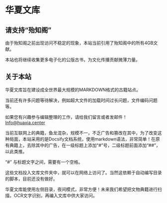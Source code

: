 # 华夏文库

## 请支持“殆知阁”

由于殆知阁之前出现访问不稳定的现象，本站当前引用了殆知阁中的所有4GB文献。

本站也将继续收集更多电子化的公版古书，为文化传播贡献微薄力量。

## 关于本站

华夏文库旨在建设成全世界最大规模的MARKDOWN格式的古籍站点。

当前还有许多问题等待解决，例如超大文件的加载时间过长问题，文件编码问题等。

如果您有兴趣参与编辑整理的工作，请给我们留言或者发邮件！Info@huaxia.center

当前互联网上的典籍，鱼龙混杂，规模不一，不乏广告和篡改在其中，为了改变这种局面，本站采用的是Docsify文档系统，使用markdown语法，非常简单！在原有典籍上，去除其中的广告，在一级标题上添加“#”号，二级标题前面添加“##”，以此类推。

“#” 与标题文字之间，需要有一个空格。

这些文档投入文库文件夹中，就可以在网络上访问了。当然这依赖于自动编写目录的脚本，目前还没有做好。

华夏文库能使用左侧目录，夜间模式，非常方便！未来我们希望把文物典籍进行扫描，OCR文字识别，再编入文库中供大家访问。
